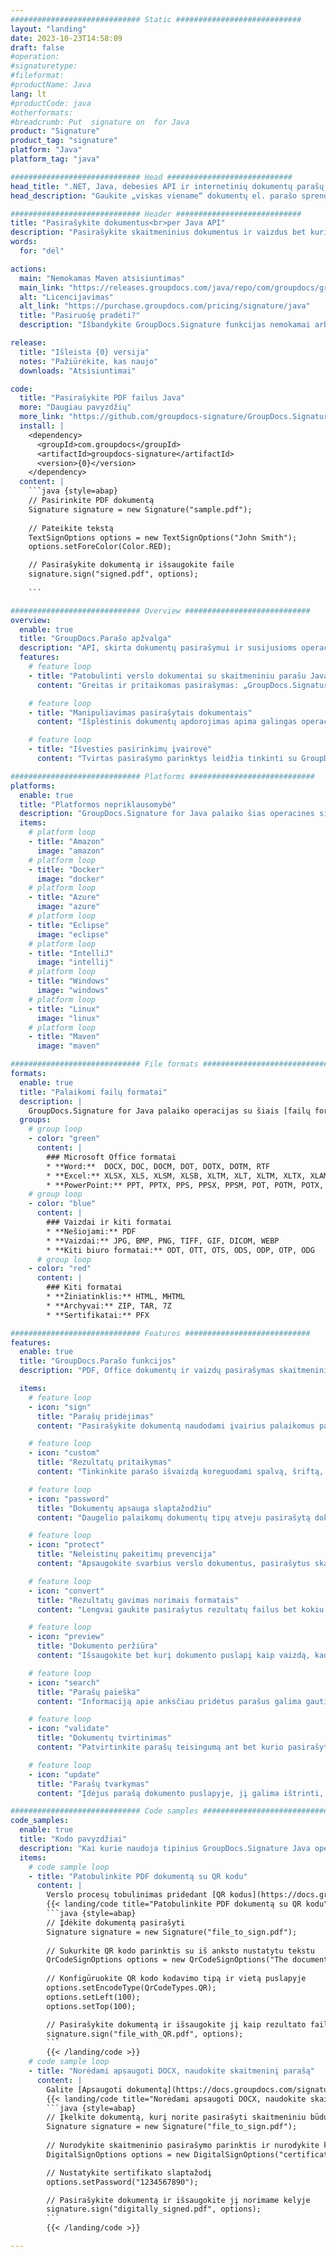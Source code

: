 ```yaml
---
############################# Static ############################
layout: "landing"
date: 2023-10-23T14:58:09
draft: false
#operation: 
#signaturetype: 
#fileformat: 
#productName: Java
lang: lt
#productCode: java
#otherformats: 
#breadcrumb: Put  signature on  for Java
product: "Signature"
product_tag: "signature"
platform: "Java"
platform_tag: "java"

############################# Head ############################
head_title: ".NET, Java, debesies API ir internetinių dokumentų parašų programos"
head_description: "Gaukite „viskas viename“ dokumentų el. parašo sprendimą, skirtą .NET, „Java“ ir debesies programoms. Pasirašykite įprastus dokumentų formatus internete naudodami paprastą vilkimo ir nuleidimo funkciją"

############################# Header ############################
title: "Pasirašykite dokumentus<br>per Java API"
description: "Pasirašykite skaitmeninius dokumentus ir vaizdus bet kurioje platformoje naudodami mūsų lanksčias API ir programuotojams ir galutiniams vartotojams skirtus sprendimus."
words:
  for: "dėl"

actions:
  main: "Nemokamas Maven atsisiuntimas"
  main_link: "https://releases.groupdocs.com/java/repo/com/groupdocs/groupdocs-signature/"
  alt: "Licencijavimas"
  alt_link: "https://purchase.groupdocs.com/pricing/signature/java"
  title: "Pasiruošę pradėti?"
  description: "Išbandykite GroupDocs.Signature funkcijas nemokamai arba paprašykite licencijos"

release:
  title: "Išleista {0} versija"
  notes: "Pažiūrėkite, kas naujo"
  downloads: "Atsisiuntimai"

code:
  title: "Pasirašykite PDF failus Java"
  more: "Daugiau pavyzdžių"
  more_link: "https://github.com/groupdocs-signature/GroupDocs.Signature-for-Java"
  install: |
    <dependency>
      <groupId>com.groupdocs</groupId>
      <artifactId>groupdocs-signature</artifactId>
      <version>{0}</version>
    </dependency>
  content: |
    ```java {style=abap}  
    // Pasirinkite PDF dokumentą
    Signature signature = new Signature("sample.pdf");
    
    // Pateikite tekstą
    TextSignOptions options = new TextSignOptions("John Smith");
    options.setForeColor(Color.RED);

    // Pasirašykite dokumentą ir išsaugokite faile
    signature.sign("signed.pdf", options);
    
    ```

############################# Overview ############################
overview:
  enable: true
  title: "GroupDocs.Parašo apžvalga"
  description: "API, skirta dokumentų pasirašymui ir susijusioms operacijoms atlikti Java programose"
  features:
    # feature loop
    - title: "Patobulinti verslo dokumentai su skaitmeniniu parašu Java"
      content: "Greitas ir pritaikomas pasirašymas: „GroupDocs.Signature“, skirta „Java“, siūlo daugybę skaitmeninio parašo parinkčių PDF rinkmenoms, vaizdams ir „Office“ dokumentams. Galite naudoti tekstą, brūkšninius kodus, QR kodus, skaitmeninius sertifikatus, paveikslėlius arba paslėptus metaduomenis. Dokumentų tvarkymas yra greitas ir efektyvus."

    # feature loop
    - title: "Manipuliavimas pasirašytais dokumentais"
      content: "Išplėstinis dokumentų apdorojimas apima galingas operacijas su pasirašytais dokumentais naudojant GroupDocs.Signature for Java. Galite ieškoti ir patvirtinti parašus, kurie buvo pridėti prie verslo dokumentų, naudodami įvairius naudingus kriterijus. Be to, galite pasiekti išsamią informaciją apie dokumentą arba peržiūrėti jo puslapių vaizdus."

    # feature loop
    - title: "Išvesties pasirinkimų įvairovė"
      content: "Tvirtas pasirašymo parinktys leidžia tinkinti su GroupDocs.Signature for Java pasirašytų dokumentų išvestį. Galite tiksliai išdėstyti bet kurį parašą bet kuriame dokumento puslapyje ir įvairiais būdais konfigūruoti jo išvaizdą. „Java“ API palaiko pasirašytų verslo dokumentų išsaugojimą įvairiais palaikomais formatais ir suteikia galimybes apsaugoti juos slaptažodžiais."

############################# Platforms ############################
platforms:
  enable: true
  title: "Platformos nepriklausomybė"
  description: "GroupDocs.Signature for Java palaiko šias operacines sistemas, sistemas ir paketų tvarkykles"
  items:
    # platform loop
    - title: "Amazon"
      image: "amazon"
    # platform loop
    - title: "Docker"
      image: "docker"
    # platform loop
    - title: "Azure"
      image: "azure"
    # platform loop
    - title: "Eclipse"
      image: "eclipse"
    # platform loop
    - title: "IntelliJ"
      image: "intellij"
    # platform loop
    - title: "Windows"
      image: "windows"
    # platform loop
    - title: "Linux"
      image: "linux"
    # platform loop
    - title: "Maven"
      image: "maven"

############################# File formats ############################
formats:
  enable: true
  title: "Palaikomi failų formatai"
  description: |
    GroupDocs.Signature for Java palaiko operacijas su šiais [failų formatais](https://docs.groupdocs.com/signature/java/supported-document-formats/).
  groups:
    # group loop
    - color: "green"
      content: |
        ### Microsoft Office formatai
        * **Word:**  DOCX, DOC, DOCM, DOT, DOTX, DOTM, RTF
        * **Excel:** XLSX, XLS, XLSM, XLSB, XLTM, XLT, XLTM, XLTX, XLAM, SXC, SpreadsheetML
        * **PowerPoint:** PPT, PPTX, PPS, PPSX, PPSM, POT, POTM, POTX, PPTM
    # group loop
    - color: "blue"
      content: |
        ### Vaizdai ir kiti formatai
        * **Nešiojami:** PDF
        * **Vaizdai:** JPG, BMP, PNG, TIFF, GIF, DICOM, WEBP
        * **Kiti biuro formatai:** ODT, OTT, OTS, ODS, ODP, OTP, ODG
      # group loop
    - color: "red"
      content: |
        ### Kiti formatai
        * **Žiniatinklis:** HTML, MHTML
        * **Archyvai:** ZIP, TAR, 7Z
        * **Sertifikatai:** PFX

############################# Features ############################
features:
  enable: true
  title: "GroupDocs.Parašo funkcijos"
  description: "PDF, Office dokumentų ir vaizdų pasirašymas skaitmeniniais parašais"

  items:
    # feature loop
    - icon: "sign"
      title: "Parašų pridėjimas"
      content: "Pasirašykite dokumentą naudodami įvairius palaikomus parašo tipus, tiksliai padėdami skaitmeninį parašą bet kurioje bet kurio puslapio vietoje."

    # feature loop
    - icon: "custom"
      title: "Rezultatų pritaikymas"
      content: "Tinkinkite parašo išvaizdą koreguodami spalvą, šriftą, kraštinę, pasukimą ir kitas funkcijas, kad pasiektumėte norimą rezultatą."

    # feature loop
    - icon: "password"
      title: "Dokumentų apsauga slaptažodžiu"
      content: "Daugelio palaikomų dokumentų tipų atveju pasirašytą dokumentą galite apsaugoti slaptažodžiu."

    # feature loop
    - icon: "protect"
      title: "Neleistinų pakeitimų prevencija"
      content: "Apsaugokite svarbius verslo dokumentus, pasirašytus skaitmeniniu sertifikatu, nuo neteisėtų pakeitimų."

    # feature loop
    - icon: "convert"
      title: "Rezultatų gavimas norimais formatais"
      content: "Lengvai gaukite pasirašytus rezultatų failus bet kokiu palaikomu formatu. Taip pat galite lengvai konvertuoti MS Word dokumentus į PDF."

    # feature loop
    - icon: "preview"
      title: "Dokumento peržiūra"
      content: "Išsaugokite bet kurį dokumento puslapį kaip vaizdą, kad galėtumėte jį apdoroti ateityje."

    # feature loop
    - icon: "search"
      title: "Parašų paieška"
      content: "Informaciją apie anksčiau pridėtus parašus galima gauti konkrečiuose dokumentuose."

    # feature loop
    - icon: "validate"
      title: "Dokumentų tvirtinimas"
      content: "Patvirtinkite parašų teisingumą ant bet kurio pasirašyto dokumento."

    # feature loop
    - icon: "update"
      title: "Parašų tvarkymas"
      content: "Įdėjus parašą dokumento puslapyje, jį galima ištrinti, perkelti arba atnaujinti, jei reikia."

############################# Code samples ############################
code_samples:
  enable: true
  title: "Kodo pavyzdžiai"
  description: "Kai kurie naudoja tipinius GroupDocs.Signature Java operacijoms atvejus"
  items:
    # code sample loop
    - title: "Patobulinkite PDF dokumentą su QR kodu"
      content: |
        Verslo procesų tobulinimas pridedant [QR kodus](https://docs.groupdocs.com/signature/java/esign-document-with-qr-code-signature/) prie konkrečių PDF dokumentų puslapių gali būti naudingas. Yra pavyzdys, kaip pridėti QR kodą naudojant GroupDocs.Signature for Java.
        {{< landing/code title="Patobulinkite PDF dokumentą su QR kodu">}}
        ```java {style=abap}
        // Įdėkite dokumentą pasirašyti
        Signature signature = new Signature("file_to_sign.pdf");
        
        // Sukurkite QR kodo parinktis su iš anksto nustatytu tekstu
        QrCodeSignOptions options = new QrCodeSignOptions("The document is approved by John Smith");
        
        // Konfigūruokite QR kodo kodavimo tipą ir vietą puslapyje
        options.setEncodeType(QrCodeTypes.QR);
        options.setLeft(100);
        options.setTop(100);

        // Pasirašykite dokumentą ir išsaugokite jį kaip rezultato failą
        signature.sign("file_with_QR.pdf", options);
        ```
        {{< /landing/code >}}
    # code sample loop
    - title: "Norėdami apsaugoti DOCX, naudokite skaitmeninį parašą"
      content: |
        Galite [Apsaugoti dokumentą](https://docs.groupdocs.com/signature/java/esign-document-with-digital-signature/) naudodami asmeninius arba įmonės parašus, saugomus kaip skaitmeninius sertifikatus. Sertifikatu apsaugoti dokumentai negali būti keičiami nepažeidžiant parašo.
        {{< landing/code title="Norėdami apsaugoti DOCX, naudokite skaitmeninį parašą">}}
        ```java {style=abap}   
        // Įkelkite dokumentą, kurį norite pasirašyti skaitmeniniu būdu
        Signature signature = new Signature("file_to_sign.pdf");
        
        // Nurodykite skaitmeninio pasirašymo parinktis ir nurodykite kelią į sertifikato failą
        DigitalSignOptions options = new DigitalSignOptions("certificate.pfx");

        // Nustatykite sertifikato slaptažodį
        options.setPassword("1234567890");

        // Pasirašykite dokumentą ir išsaugokite jį norimame kelyje
        signature.sign("digitally_signed.pdf", options);
        ```
        {{< /landing/code >}}

---
```

